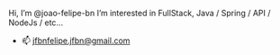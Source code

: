Hi, I’m @joao-felipe-bn
I’m interested in FullStack, Java / Spring / API / NodeJs / etc...

- 📫 jfbnfelipe.jfbn@gmail.com

<!---
joao-felipe-bn/joao-felipe-bn is a ✨ special ✨ repository because its `README.md` (this file) appears on your GitHub profile.
You can click the Preview link to take a look at your changes.
--->
